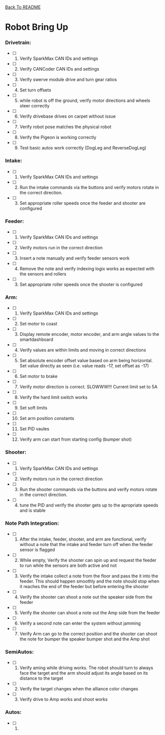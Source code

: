 <!-- Markdown language reference: https://www.markdownguide.org/basic-syntax/ -->
[Back To README](../../../../../../README.md)

# Robot Bring Up

### Drivetrain:
- [ ] 1. Verify SparkMax CAN IDs and settings
- [ ] 2. Verify CANCoder CAN IDs and settings
- [ ] 3. Verify swerve module drive and turn gear ratios
- [ ] 4. Set turn offsets 
- [ ] 5. while robot is off the ground, verify motor directions and wheels steer correctly
- [ ] 6. Verify drivebase drives on carpet without issue
- [ ] 7. Verify robot pose matches the physical robot
- [ ] 8. Verify the Pigeon is working correctly
- [ ] 9. Test basic autos work correctly (DogLeg and ReverseDogLeg)

### Intake:
- [ ] 1. Verify SparkMax CAN IDs and settings
- [ ] 2. Run the intake commands via the buttons and verify motors rotate in the correct direction.
- [ ] 3. Set appropriate roller speeds once the feeder and shooter are configured

### Feeder:
- [ ] 1. Verify SparkMax CAN IDs and settings
- [ ] 2. Verify motors run in the correct direction
- [ ] 3. Insert a note manually and verify feeder sensors work
- [ ] 4. Remove the note and verify indexing logix works as expected with the sensors and rollers
- [ ] 3. Set appropriate roller speeds once the shooter is configured

### Arm:

- [ ] 1. Verify SparkMax CAN IDs and settings
- [ ] 2. Set motor to coast
- [ ] 3. Display remote encoder, motor encoder, and arm angle values to the smartdashboard
- [ ] 4. Verify values are within limits and moving in correct directions
- [ ] 5. Set absolute encoder offset value based on arm being horizontal. Set value directly as seen (i.e. value reads -17, set offset as -17)
- [ ] 6. Set motor to brake
- [ ] 7. Verify motor direction is correct. SLOWWW!!! Current limit set to 5A
- [ ] 8. Verify the hard limit switch works
- [ ] 9. Set soft limits
- [ ] 10. Set arm position constants
- [ ] 11. Set PID vaules
- [ ] 12. Verify arm can start from starting config (bumper shot)

### Shooter:
- [ ] 1. Verify SparkMax CAN IDs and settings
- [ ] 2. Verify motors run in the correct direction
- [ ] 3. Run the shooter commands via the buttons and verify motors rotate in the correct direction.
- [ ] 4. tune the PID and verify the shooter gets up to the apropriate speeds and is stable

### Note Path Integration:
- [ ] 1. After the intake, feeder, shooter, and arm are functional, verify without a note that the intake and feeder turn off when the feeder sensor is flagged
- [ ] 2. While empty, Verify the shooter can spin up and request the feeder to run while the sensors are both active and not
- [ ] 3. Verify the intake collect a note from the floor and pass the it into the feeder. This should happen smoothly and the note should stop when it reaches the end of the feeder but before entering the shooter
- [ ] 4. Verify the shooter can shoot a note out the speaker side from the feeder
- [ ] 5. Verify the shooter can shoot a note out the Amp side from the feeder
- [ ] 6. Verify a second note can enter the system without jamming
- [ ] 7. Verify Arm can go to the correct position and the shooter can shoot the note for bumper the speaker bumper shot and the Amp shot

### SemiAutos:
- [ ] 1. Verify aming while driving works. The robot should turn to always face the target and the arm should adjust its angle based on its distance to the target
- [ ] 2. Verify the target changes when the alliance color changes
- [ ] 3. Verify drive to Amp works and shoot works

### Autos:
- [ ] 1. 



